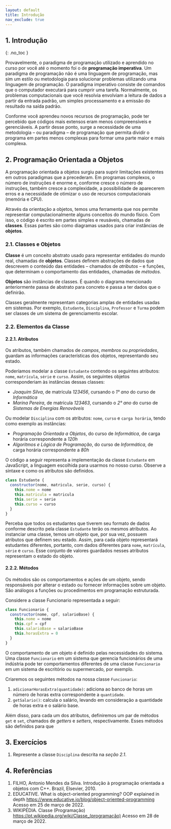 ```yaml
---
layout: default
title: Introdução
nav_exclude: true
---
```

## 1. Introdução
{: .no_toc }

Provavelmente, o paradigma de programação utilizado e aprendido no curso por você até o momento foi o de **programação imperativa**. Um paradigma de programação não é uma linguagem de programação, mas sim um estilo ou metodologia para solucionar problemas utilizando uma linguagem de programação. O paradigma imperativo consiste de comandos que o computador executará para cumprir uma tarefa. Normalmente, os problemas computacionais que você resolvia envolviam a leitura de dados a partir da entrada padrão, um simples processamento e a emissão do resultado na saída padrão.

Conforme você aprendeu novos recursos de programação, pode ter percebido que códigos mais extensos eram menos compreensíveis e gerenciáveis. A partir desse ponto, surge a necessidade de uma metodologia – ou paradigma – de programação que permita dividir o programa em partes menos complexas para formar uma parte maior e mais complexa.

## 2. Programação Orientada a Objetos

A programação orientada a objetos surgiu para suprir limitações existentes em outros paradigmas que a precederam. Em programas complexos, o número de instruções é enorme e, conforme cresce o número de instruções, também cresce a complexidade, a possibilidade de aparecerem erros e a necessidade de otimizar o uso de recursos computacionais (memória e CPU).

Através da orientação a objetos, temos uma ferramenta que nos permite representar computacionalmente alguns conceitos do mundo físico. Com isso, o código é escrito em partes simples e reusáveis, chamadas de **classes**. Essas partes são como diagramas usados para criar instâncias de **objetos**.

### 2.1. Classes e Objetos

**Classe** é um conceito abstrato usado para representar entidades do mundo real, chamadas de **objetos**. Classes definem abstrações de dados que descrevem o conteúdo das entidades – chamados de *atributos* – e funções, que determinam o comportamento das entidades, chamadas de *métodos*.

**Objetos** são instâncias de classes. É quando o diagrama mencionado anteriormente passa de abstrato para concreto e passa a ter dados que o definirão.

Classes geralmente representam categorias amplas de entidades usadas em sistemas. Por exemplo, `Estudante`, `Disciplina`, `Professor` e `Turma` podem ser classes de um sistema de gerenciamento escolar.

### 2.2. Elementos da Classe

#### 2.2.1. Atributos

Os atributos, também chamados de *campos*, *membros* ou *propriedades*, guardam as informações características dos objetos, representando seu estado. 

Poderíamos modelar a classe `Estudante` contendo os seguintes atributos: `nome`, `matrícula`, `série` e `curso`. Assim, os seguintes objetos corresponderiam às instâncias dessas classes:
- *Joaquim Silva*, de matrícula *123456*, cursando o *1° ano* do curso de *Informática*
- *Marina Pereira*, de matrícula *123463*, cursando o *2° ano* do curso de *Sistemas de Energias Renováveis*

Ou modelar `Disciplina` com os atributos: `nome`, `curso` e `carga horária`, tendo como exemplo as instâncias:
- *Programação Orientada a Objetos*, do curso de *Informática*, de carga horária correspondente a *120h*
- *Algoritmos e Lógica de Programação*, do curso de *Informática*, de carga horária correspondente a *80h*

O código a seguir representa a implementação da classe `Estudante` em JavaScript, a linguagem escolhida para usarmos no nosso curso. Observe a sintaxe e como os atributos são definidos.

```javascript
class Estudante {
  constructor(nome, matricula, serie, curso) {
    this.nome = nome
    this.matricula = matricula
    this.serie = serie
    this.curso = curso
  }
}
```

Perceba que todos os estudantes que tiverem seu formato de dados conforme descrito pela classe `Estudante` terão os mesmos atributos. Ao instanciar uma classe, temos um objeto que, por sua vez, possuem atributos que definem seu estado. Assim, para cada objeto representará estudantes diferentes, portanto, com dados diferentes para `nome`, `matrícula`, `série` e `curso`. Esse conjunto de valores guardados nesses atributos representam o estado do objeto.

#### 2.2.2. Métodos

Os métodos são os comportamentos e ações de um objeto, sendo responsáveis por alterar o estado ou fornecer informações sobre um objeto. São análogos a funções ou procedimentos em programação estruturada.

Considere a classe Funcionario representada a seguir:

```javascript
class Funcionario {
  constructor(nome, cpf, salarioBase) {
    this.nome = nome
    this.cpf = cpf
    this.salarioBase = salarioBase
    this.horasExtra = 0
  }
}
```

O comportamento de um objeto é definido pelas necessidades do sistema. Uma classe `Funcionario` em um sistema que gerencia funcionários de uma indústria pode ter comportamentos diferentes de uma classe `Funcionario` em um sistema de escritório ou supermercado, por exemplo.

Criaremos os seguintes métodos na nossa classe `Funcionario`:
1. `adicionarHorasExtra(quantidade)`: adiciona ao banco de horas um número de horas extra correspondente a `quantidade`.
2. `getSalario()`: calcula o salário, levando em consideração a quantidade de horas extra e o salário base.

Além disso, para cada um dos atributos, definiremos um par de métodos `get` e `set`, chamados de *getters* e *setters*, respectivamente. Esses métodos são definidos para que 

## 3. Exercícios

1. Represente a classe `Disciplina` descrita na *seção 2.1*.

## 4. Referências

1. FILHO, Antonio Mendes da Silva. Introdução à programação orientada a objetos com C++. Brazil, Elsevier, 2010.
2. EDUCATIVE. What is object-oriented programming? OOP explained in depth <https://www.educative.io/blog/object-oriented-programming> Acesso em 25 de março de 2022.
3. WIKIPÉDIA. Classe (Programação) <https://pt.wikipedia.org/wiki/Classe_(programação)> Acesso em 28 de março de 2022.